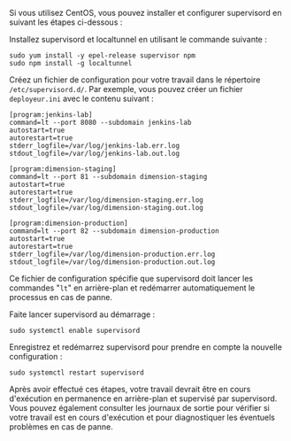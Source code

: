 
Si vous utilisez CentOS, vous pouvez installer et configurer supervisord en suivant les étapes ci-dessous :

Installez supervisord et localtunnel en utilisant le commande suivante :

    sudo yum install -y epel-release supervisor npm
    sudo npm install -g localtunnel

Créez un fichier de configuration pour votre travail dans le répertoire `/etc/supervisord.d/`. Par exemple, vous pouvez créer un fichier `deployeur.ini` avec le contenu suivant :

    [program:jenkins-lab]
    command=lt --port 8080 --subdomain jenkins-lab
    autostart=true
    autorestart=true
    stderr_logfile=/var/log/jenkins-lab.err.log
    stdout_logfile=/var/log/jenkins-lab.out.log
    
    [program:dimension-staging]
    command=lt --port 81 --subdomain dimension-staging
    autostart=true
    autorestart=true
    stderr_logfile=/var/log/dimension-staging.err.log
    stdout_logfile=/var/log/dimension-staging.out.log
    
    [program:dimension-production]
    command=lt --port 82 --subdomain dimension-production
    autostart=true
    autorestart=true
    stderr_logfile=/var/log/dimension-production.err.log
    stdout_logfile=/var/log/dimension-production.out.log

Ce fichier de configuration spécifie que supervisord doit lancer les commandes "`lt`" en arrière-plan et redémarrer automatiquement le processus en cas de panne.

Faite lancer supervisord au démarrage :

    sudo systemctl enable supervisord

Enregistrez et redémarrez supervisord pour prendre en compte la nouvelle configuration :

    sudo systemctl restart supervisord

Après avoir effectué ces étapes, votre travail devrait être en cours d'exécution en permanence en arrière-plan et supervisé par supervisord. Vous pouvez également consulter les journaux de sortie pour vérifier si votre travail est en cours d'exécution et pour diagnostiquer les éventuels problèmes en cas de panne.
